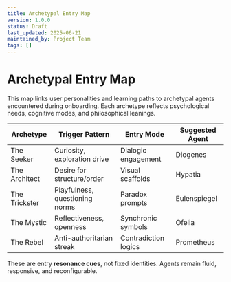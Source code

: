 ```yaml
---
title: Archetypal Entry Map
version: 1.0.0
status: Draft
last_updated: 2025-06-21
maintained_by: Project Team
tags: []
---
```


# Archetypal Entry Map

This map links user personalities and learning paths to archetypal agents encountered during onboarding. Each archetype reflects psychological needs, cognitive modes, and philosophical leanings.

| Archetype       | Trigger Pattern               | Entry Mode          | Suggested Agent |
|------------------|-------------------------------|---------------------|-----------------|
| The Seeker       | Curiosity, exploration drive  | Dialogic engagement | Diogenes        |
| The Architect    | Desire for structure/order     | Visual scaffolds    | Hypatia         |
| The Trickster    | Playfulness, questioning norms | Paradox prompts     | Eulenspiegel    |
| The Mystic       | Reflectiveness, openness       | Synchronic symbols  | Ofelia          |
| The Rebel        | Anti-authoritarian streak      | Contradiction logics| Prometheus      |

These are entry **resonance cues**, not fixed identities. Agents remain fluid, responsive, and reconfigurable.

